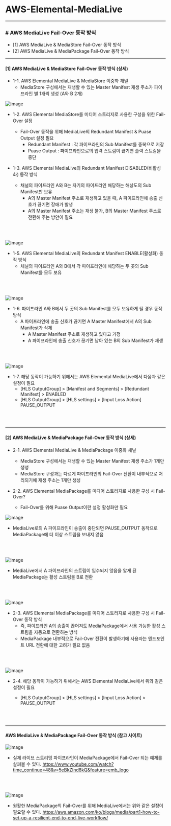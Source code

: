 # AWS-Elemental-MediaLive

* * *

### # AWS MediaLive Fail-Over 동작 방식

- [1] AWS MediaLive & MediaStore Fail-Over 동작 방식
- [2] AWS MediaLive & MediaPackage Fail-Over 동작 방식


* * *

#### [1] AWS MediaLive & MediaStore Fail-Over 동작 방식 (상세)

- 1-1. AWS Elemental MediaLive & MediaStore 이중화 채널 
    - MediaStore 구성에서는 재생할 수 있는 Master Manifest 재생 주소가 파이프라인 별 1개씩 생성 (A와 B 2개)

![image](./images/Capture-1.png)

- 1-2. AWS Elemental MediaStore를 미디어 스토리지로 사용한 구성을 위한 Fail-Over 설정
    - Fail-Over 동작을 위해 MediaLive의 Redundant Manifest & Puase Output 설정 필요
        - Redundant Manifest : 각 파이프라인의 Sub Manifest를 중복으로 저장
        - Puase Output : 파이프라인으로의 입력 스트림이 끊기면 출력 스트림을 중단

- 1-3. AWS Elemental MediaLive의 Redundant Manifest DISABLED(비활성화) 동작 방식
    - 채널의 파이프라인 A와 B는 자기의 파이프라인 해당하는 해상도의 Sub Manifest만 보유
        - A의 Master Manifest 주소로 재생하고 있을 때, A 파이프라인에 송출 신호가 끊기면 장애가 발생
        - A의 Master Manifest 주소는 재생 불가, B의 Master Manifest 주소로 전환해 주는 방안이 필요
    
<br><br>

![image](./images/Capture-2.png)

- 1-5. AWS Elemental MediaLive의 Redundant Manifest ENABLE(활성화) 동작 방식
    - 채널의 파이프라인 A와 B에서 각 파이프라인에 해당하는 두 곳의 Sub Manifest를 모두 보유
    

<br><br>

![image](./images/Capture-3.png)

-  1-6. 파이프라인 A와 B에서 두 곳의 Sub Manifest를 모두 보유하게 될 경우 동작 방식
    - A 파이프라인에 송출 신호가 끊기면 A Master Manifest에서 A의 Sub Manifest가 삭제
        - A Master Manifest 주소로 재생하고 있다고 가정
        - A 파이프라인에 송출 신호가 끊기면 남아 있는 B의 Sub Manifest가 재생

<br><br>

![image](./images/Capture-4.png)

- 1-7. 해당 동작이 가능하기 위해서는 AWS Elemental MediaLive에서 다음과 같은 설정이 필요
    - [HLS OutputGroup] > [Manifest and Segments] > [Redundant Manifest] > ENABLED
    - [HLS OutputGroup] > [HLS settings] > [Input Loss Action] PAUSE_OUTPUT


<br><br>

* * *

#### [2] AWS MediaLive & MediaPackage Fail-Over 동작 방식 (상세)

- 2-1. AWS Elemental MediaLive & MediaPackage 이중화 채널
    - MediaStore 구성에서는 재생할 수 있는 Master Manifest 재생 주소가 1개만 생성
    - MediaStore 구성과는 다르게 파이프라인의 Fail-Over 전환이 내부적으로 처리되기에 재생 주소는 1개만 생성

- 2-2. AWS Elemental MediaPackage를 미디어 스토리지로 사용한 구성 시 Fail-Over?
    - Fail-Over를 위해 Puase Output이란 설정 활성화만 필요

![image](./images/Capture-5.png)

- MediaLive로의 A 파이프라인이 송출이 중단되면 PAUSE_OUTPUT 동작으로 MediaPackage에 더 이상 스트림을 보내지 않음

<br><br>

![image](./images/Capture-6.png)

- MediaLive에서 A 파이프라인의 스트림이 입수되지 않음을 알게 된 MediaPackage는 활성 스트림을 B로 전환

<br><br>

![image](./images/Capture-7.png)

- 2-3. AWS Elemental MediaPackage를 미디어 스토리지로 사용한 구성 시 Fail-Over 동작 방식
    - 즉, 파이프라인 A의 송출이 끊어져도 MediaPackage에서 사용 가능한 활성 스트림을 자동으로 전환하는 방식
    - MediaPackage 내부적으로 Fail-Over 전환이 발생하기에 사용자는 엔드포인트 URL 전환에 대한 고려가 필요 없음

<br><br>

![image](./images/Capture-8.png)

- 2-4. 해당 동작이 가능하기 위해서는 AWS Elemental MediaLive에서 위와 같은 설정이 필요

    - [HLS OutputGroup] > [HLS settings] > [Input Loss Action] > PAUSE_OUTPUT

<br><br>

* * *

 #### AWS MediaLive & MediaPackage Fail-Over 동작 방식 (참고 사이트)   

![image](./images/Capture-9.png)

- 실제 라이브 스트리밍 파이프라인이 MediaPackage에서 Fail-Over 되는 예제를 살펴볼 수 있다.
https://www.youtube.com/watch?time_continue=48&v=5eBkZInd8kQ&feature=emb_logo

<br><br>

![image](./images/Capture-10.png)

- 원활한 MediaPackage의 Fail-Over를 위해 MediaLive에서는 위와 같은 설정이 필요할 수 있다.
https://aws.amazon.com/ko/blogs/media/part1-how-to-set-up-a-resilient-end-to-end-live-workflow/

<br><br>
